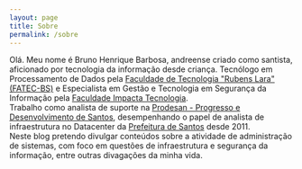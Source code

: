 ```yaml
---
layout: page
title: Sobre
permalink: /sobre
---
```

Olá. Meu nome é Bruno Henrique Barbosa, andreense criado como santista, aficionado por tecnologia da informação desde criança. Tecnólogo em Processamento de Dados pela [Faculdade de Tecnologia "Rubens Lara" (FATEC-BS)][link-fatec] e Especialista em Gestão e Tecnologia em Segurança da Informação pela [Faculdade Impacta Tecnologia][link-fit].
<br>
Trabalho como analista de suporte na [Prodesan - Progresso e Desenvolvimento de Santos][link-prodesan], desempenhando o papel de analista de infraestrutura no Datacenter da [Prefeitura de Santos][link-pms] desde 2011.
<br>
Neste blog pretendo divulgar conteúdos sobre a atividade de administração de sistemas, com foco em questões de infraestrutura e segurança da informação, entre outras divagações da minha vida.

[link-prodesan]:	http://www.prodesan.com.br
[link-pms]:			http://www.santos.sp.gov.br
[link-fatec]:		http://fatecrl.edu.br/
[link-fit]:			http://www.impacta.edu.br/